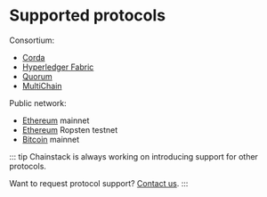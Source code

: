 # Supported protocols

Consortium:

* [Corda](/blockchains/corda)
* [Hyperledger Fabric](/blockchains/hyperledger-fabric)
* [Quorum](/blockchains/quorum)
* [MultiChain](/blockchains/multichain)

Public network:

* [Ethereum](/blockchains/ethereum) mainnet
* [Ethereum](/blockchains/ethereum) Ropsten testnet
* [Bitcoin](/blockchains/bitcoin) mainnet

::: tip
Chainstack is always working on introducing support for other protocols.

Want to request protocol support? [Contact us](https://chainstack.com/contact/).
:::
